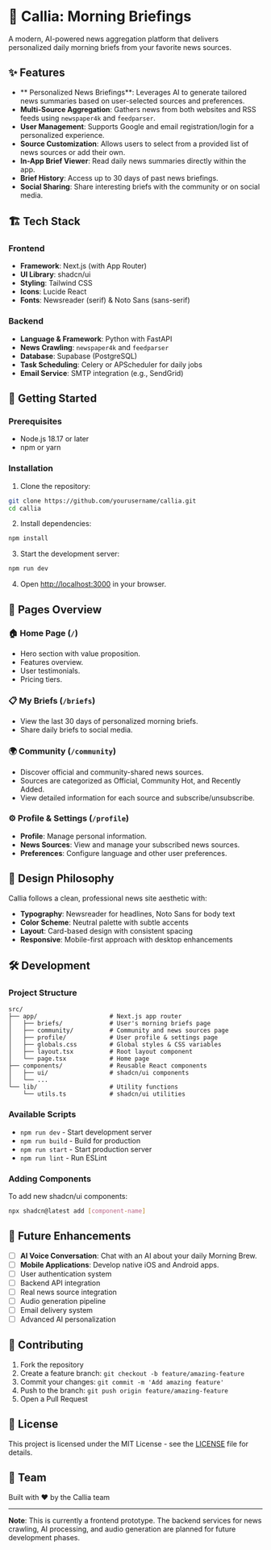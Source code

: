 # 📰 Callia: Morning Briefings

A modern, AI-powered news aggregation platform that delivers personalized daily morning briefs from your favorite news sources.

## ✨ Features

- ** Personalized News Briefings**: Leverages AI to generate tailored news summaries based on user-selected sources and preferences.
- **Multi-Source Aggregation**: Gathers news from both websites and RSS feeds using `newspaper4k` and `feedparser`.
- **User Management**: Supports Google and email registration/login for a personalized experience.
- **Source Customization**: Allows users to select from a provided list of news sources or add their own.
- **In-App Brief Viewer**: Read daily news summaries directly within the app.
- **Brief History**: Access up to 30 days of past news briefings.
- **Social Sharing**: Share interesting briefs with the community or on social media.

## 🏗️ Tech Stack

### Frontend
- **Framework**: Next.js (with App Router)
- **UI Library**: shadcn/ui
- **Styling**: Tailwind CSS
- **Icons**: Lucide React
- **Fonts**: Newsreader (serif) & Noto Sans (sans-serif)

### Backend
- **Language & Framework**: Python with FastAPI
- **News Crawling**: `newspaper4k` and `feedparser`
- **Database**: Supabase (PostgreSQL)
- **Task Scheduling**: Celery or APScheduler for daily jobs
- **Email Service**: SMTP integration (e.g., SendGrid)

## 🚀 Getting Started

### Prerequisites

- Node.js 18.17 or later
- npm or yarn

### Installation

1. Clone the repository:
```bash
git clone https://github.com/yourusername/callia.git
cd callia
```

2. Install dependencies:
```bash
npm install
```

3. Start the development server:
```bash
npm run dev
```

4. Open [http://localhost:3000](http://localhost:3000) in your browser.

## 📄 Pages Overview

### 🏠 Home Page (`/`)
- Hero section with value proposition.
- Features overview.
- User testimonials.
- Pricing tiers.

### 📋 My Briefs (`/briefs`)
- View the last 30 days of personalized morning briefs.
- Share daily briefs to social media.

### 🌍 Community (`/community`)
- Discover official and community-shared news sources.
- Sources are categorized as Official, Community Hot, and Recently Added.
- View detailed information for each source and subscribe/unsubscribe.

### ⚙️ Profile & Settings (`/profile`)
- **Profile**: Manage personal information.
- **News Sources**: View and manage your subscribed news sources.
- **Preferences**: Configure language and other user preferences.

## 🎨 Design Philosophy

Callia follows a clean, professional news site aesthetic with:

- **Typography**: Newsreader for headlines, Noto Sans for body text
- **Color Scheme**: Neutral palette with subtle accents
- **Layout**: Card-based design with consistent spacing
- **Responsive**: Mobile-first approach with desktop enhancements

## 🛠️ Development

### Project Structure

```
src/
├── app/                    # Next.js app router
│   ├── briefs/             # User's morning briefs page
│   ├── community/          # Community and news sources page
│   ├── profile/            # User profile & settings page
│   ├── globals.css         # Global styles & CSS variables
│   ├── layout.tsx          # Root layout component
│   └── page.tsx            # Home page
├── components/             # Reusable React components
│   ├── ui/                 # shadcn/ui components
│   └── ...
└── lib/                    # Utility functions
    └── utils.ts            # shadcn/ui utilities
```

### Available Scripts

- `npm run dev` - Start development server
- `npm run build` - Build for production
- `npm run start` - Start production server
- `npm run lint` - Run ESLint

### Adding Components

To add new shadcn/ui components:

```bash
npx shadcn@latest add [component-name]
```

## 📝 Future Enhancements

- [ ] **AI Voice Conversation**: Chat with an AI about your daily Morning Brew.
- [ ] **Mobile Applications**: Develop native iOS and Android apps.
- [ ] User authentication system
- [ ] Backend API integration
- [ ] Real news source integration
- [ ] Audio generation pipeline
- [ ] Email delivery system
- [ ] Advanced AI personalization

## 🤝 Contributing

1. Fork the repository
2. Create a feature branch: `git checkout -b feature/amazing-feature`
3. Commit your changes: `git commit -m 'Add amazing feature'`
4. Push to the branch: `git push origin feature/amazing-feature`
5. Open a Pull Request

## 📄 License

This project is licensed under the MIT License - see the [LICENSE](LICENSE) file for details.

## 👥 Team

Built with ❤️ by the Callia team

---

**Note**: This is currently a frontend prototype. The backend services for news crawling, AI processing, and audio generation are planned for future development phases.
